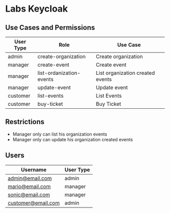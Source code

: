 # Labs Keycloak

## Use Cases and Permissions

| User Type | Role                      | Use Case                          |
|-----------|---------------------------|-----------------------------------|
| admin     | create-organization       | Create organization               |
| manager   | create-event              | Create event                      |
| manager   | list-ordanization-events  | List organization created events  |
| manager   | update-event              | Update event                      |
| customer  | list-events               | List Events                       |
| customer  | buy-ticket                | Buy Ticket                        |

## Restrictions

- Manager only can list his organization events
- Manager only can update his organization created events

## Users

| Username              | User Type |
|-----------------------|-----------|
| admin@email.com       | admin     |
| mario@email.com       | manager   |
| sonic@email.com       | manager   |
| customer@email.com    | admin     |
